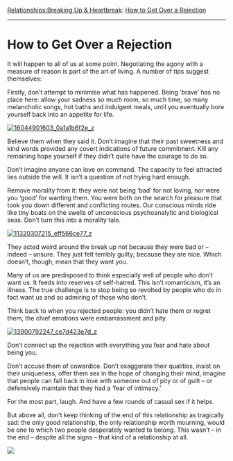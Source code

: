 [Relationships:](https://www.theschooloflife.com/thebookoflife/category/relationships/)[Breaking Up & Heartbreak](https://www.theschooloflife.com/thebookoflife/category/relationships/breaking-up-heartbreak/): [How to Get Over a Rejection](https://www.theschooloflife.com/thebookoflife/how-to-get-over-a-rejection/)

* * *

# How to Get Over a Rejection

It will happen to all of us at some point. Negotiating the agony with a measure of reason is part of the art of living. A number of tips suggest themselves:

Firstly, don’t attempt to minimise what has happened. Being ‘brave’ has no place here: allow your sadness so much room, so much time, so many melancholic songs, hot baths and indulgent meals, until you eventually bore yourself back into an appetite for life.

[![16044901603_0a1a1b6f2e_z](https://www.theschooloflife.com/thebookoflife/wp-content/uploads/2016/03/16044901603_0a1a1b6f2e_z.jpg)](http://www.thebookoflife.org/wp-content/uploads/2016/03/16044901603_0a1a1b6f2e_z.jpg)

Believe them when they said it. Don’t imagine that their past sweetness and kind words provided any covert indications of future commitment. Kill any remaining hope yourself if they didn’t quite have the courage to do so.

Don’t imagine anyone can love on command. The capacity to feel attracted lies outside the will. It isn’t a question of not trying hard enough.

Remove morality from it: they were not being ‘bad’ for not loving, nor were you ‘good’ for wanting them. You were both on the search for pleasure that took you down different and conflicting routes. Our conscious minds ride like tiny boats on the swells of unconscious psychoanalytic and biological seas. Don’t turn this into a morality tale.

[![11320307215_eff566ce77_z](https://www.theschooloflife.com/thebookoflife/wp-content/uploads/2016/03/11320307215_eff566ce77_z.jpg)](http://www.thebookoflife.org/wp-content/uploads/2016/03/11320307215_eff566ce77_z.jpg)

They acted weird around the break up not because they were bad or – indeed – unsure. They just felt terribly guilty; because they are nice. Which doesn’t, though, mean that they want you.

Many of us are predisposed to think especially well of people who don’t want us. It feeds into reserves of self-hatred. This isn’t romanticism, it’s an illness. The true challenge is to stop being so revolted by people who do in fact want us and so admiring of those who don’t.

Think back to when you rejected people: you didn’t hate them or regret them, the chief emotions were embarrassment and pity.

[![13900792247_ce7d423e7d_z](https://www.theschooloflife.com/thebookoflife/wp-content/uploads/2016/03/13900792247_ce7d423e7d_z.jpg)](http://www.thebookoflife.org/wp-content/uploads/2016/03/13900792247_ce7d423e7d_z.jpg)

Don’t connect up the rejection with everything you fear and hate about being you.

Don’t accuse them of cowardice. Don’t exaggerate their qualities, insist on their uniqueness, offer them sex in the hope of changing their mind, imagine that people can fall back in love with someone out of pity or of guilt – or defensively maintain that they had a ‘fear of intimacy.’

For the most part, laugh. And have a few rounds of casual sex if it helps.

But above all, don’t keep thinking of the end of this relationship as tragically sad: the only good relationship, the only relationship worth mourning, would be one to which two people desperately wanted to belong. This wasn’t – in the end – despite all the signs – that kind of a relationship at all.

[![](https://img.youtube.com/vi/5motuzyLXIk/0.jpg)](https://www.youtube.com/embed/5motuzyLXIk '')
